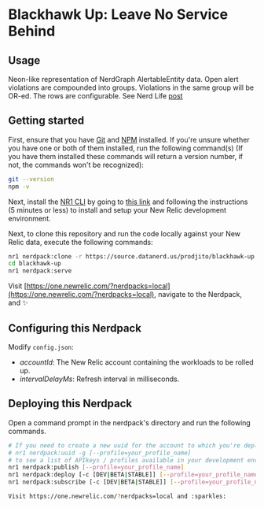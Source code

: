 # Blackhawk Up: Leave No Service Behind

## Usage

Neon-like representation of NerdGraph AlertableEntity data. Open alert violations are compounded into groups. Violations in the same group will be OR-ed. The rows are configurable. See Nerd Life [post](https://nerdlife.datanerd.us/new-relic/blackhawk-up-leave-no-service-behind-7a665535-1e62-4e98-8c44-7b89cb02f0f6)

## Getting started

First, ensure that you have [Git](https://git-scm.com/book/en/v2/Getting-Started-Installing-Git) and [NPM](https://www.npmjs.com/get-npm) installed. If you're unsure whether you have one or both of them installed, run the following command(s) (If you have them installed these commands will return a version number, if not, the commands won't be recognized):

```bash
git --version
npm -v
```

Next, install the [NR1 CLI](https://one.newrelic.com/launcher/developer-center.launcher) by going to [this link](https://one.newrelic.com/launcher/developer-center.launcher) and following the instructions (5 minutes or less) to install and setup your New Relic development environment.

Next, to clone this repository and run the code locally against your New Relic data, execute the following commands:

```bash
nr1 nerdpack:clone -r https://source.datanerd.us/prodjito/blackhawk-up.git
cd blackhawk-up
nr1 nerdpack:serve
```

Visit [https://one.newrelic.com/?nerdpacks=local](https://one.newrelic.com/?nerdpacks=local), navigate to the Nerdpack, and :sparkles:

## Configuring this Nerdpack

Modify `config.json`:
* *accountId*: The New Relic account containing the workloads to be rolled up.
* *intervalDelayMs*: Refresh interval in milliseconds.

## Deploying this Nerdpack

Open a command prompt in the nerdpack's directory and run the following commands.

```bash
# If you need to create a new uuid for the account to which you're deploying this Nerdpack, use the following
# nr1 nerdpack:uuid -g [--profile=your_profile_name]
# to see a list of APIkeys / profiles available in your development environment, run nr1 credentials:list
nr1 nerdpack:publish [--profile=your_profile_name]
nr1 nerdpack:deploy [-c [DEV|BETA|STABLE]] [--profile=your_profile_name]
nr1 nerdpack:subscribe [-c [DEV|BETA|STABLE]] [--profile=your_profile_name]

Visit https://one.newrelic.com/?nerdpacks=local and :sparkles:

